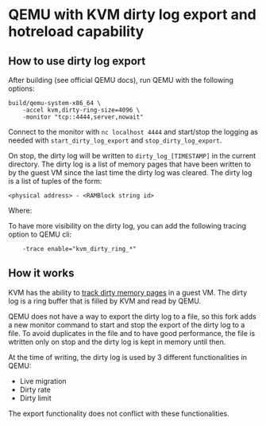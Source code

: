 # QEMU with KVM dirty log export and hotreload capability

## How to use dirty log export

After building (see official QEMU docs), run QEMU with the following options:

```
build/qemu-system-x86_64 \
    -accel kvm,dirty-ring-size=4096 \
    -monitor "tcp::4444,server,nowait"
```

Connect to the monitor with `nc localhost 4444` and start/stop the logging as needed with `start_dirty_log_export` and `stop_dirty_log_export`.

On stop, the dirty log will be written to `dirty_log_[TIMESTAMP]` in the current directory.
The  dirty log is a list of memory pages that have been written to by the guest VM since the last time the dirty log was cleared.
The dirty log is a list of tuples of the form:

```
<physical address> - <RAMBlock string id>
```

Where:

To have more visibility on the dirty log, you can add the following tracing option to QEMU cli:

```
    -trace enable="kvm_dirty_ring_*"
```

## How it works

KVM has the ability to [track dirty memory pages](https://www.kernel.org/doc/html/latest/virt/kvm/api.html#kvm-cap-dirty-log-ring-kvm-cap-dirty-log-ring-acq-rel) in a guest VM.
The dirty log is a ring buffer that is filled by KVM and read by QEMU.

QEMU does not have a way to export the dirty log to a file, so this fork adds a new monitor command to start and stop the export of the dirty log to a file. To avoid duplicates in the file and to have good performance, the file is wtritten only on stop and the dirty log is kept in memory until then.

At the time of writing, the dirty log is used by 3 different functionalities in QEMU:
- Live migration
- Dirty rate
- Dirty limit

The export functionality does not conflict with these functionalities.
